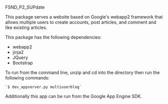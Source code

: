 FSND_P2_SUPdate

This package serves a website based on Google's webapp2 framework that allows multiple users to create accounts, post articles, and comment and like existing articles.

This package has the following dependencies:
* webapp2
* jinja2
* JQuery
* Bootstrap

To run from the command line, unzip and cd into the directory then run the following commands:

    `$ dev_appserver.py multiuserblog`

Additionally this app can be run from the Google App Engine SDK.
